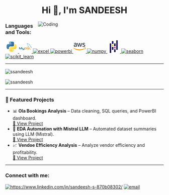 <h1 align="center">Hi 👋, I'm SANDEESH</h1>

<img align="right" alt="Coding" width="400" src="https://imarticus.org/blog/wp-content/uploads/2020/05/de.gif">

<!--<p align="left"> <img src="https://komarev.com/ghpvc/?username=ssandeesh&label=Profile%20views&color=0e75b6&style=flat" alt="ssandeesh" /> </p>-->

<h3 align="left">Languages and Tools:</h3>
<p align="left">

  <!-- Python -->
  <a href="https://www.python.org" target="_blank" rel="noreferrer">
    <img src="https://raw.githubusercontent.com/devicons/devicon/master/icons/python/python-original.svg" alt="python" width="40" height="40"/>
  </a>

  <!-- MySQL -->
  <a href="https://www.mysql.com/" target="_blank" rel="noreferrer">
    <img src="https://raw.githubusercontent.com/devicons/devicon/master/icons/mysql/mysql-original-wordmark.svg" alt="mysql" width="40" height="40"/>
  </a>

  <!-- Excel -->
  <a href="https://www.microsoft.com/en-us/microsoft-365/excel" target="_blank" rel="noreferrer">
    <img src="https://img.icons8.com/color/48/000000/microsoft-excel-2019--v1.png" alt="excel" width="40" height="40"/>
  </a>

  <!-- Power BI -->
  <a href="https://powerbi.microsoft.com/" target="_blank" rel="noreferrer">
    <img src="https://upload.wikimedia.org/wikipedia/commons/c/cf/New_Power_BI_Logo.svg" alt="powerbi" width="40" height="40"/>
  </a>

  <!-- AWS -->
  <a href="https://aws.amazon.com" target="_blank" rel="noreferrer">
    <img src="https://raw.githubusercontent.com/devicons/devicon/master/icons/amazonwebservices/amazonwebservices-original-wordmark.svg" alt="aws" width="40" height="40"/>
  </a>

  <!-- NumPy -->
  <a href="https://numpy.org/" target="_blank" rel="noreferrer">
    <img src="https://upload.wikimedia.org/wikipedia/commons/1/1a/NumPy_logo.svg" alt="numpy" width="40" height="40"/>
  </a>

  <!-- Pandas -->
  <a href="https://pandas.pydata.org/" target="_blank" rel="noreferrer">
    <img src="https://raw.githubusercontent.com/devicons/devicon/master/icons/pandas/pandas-original.svg" alt="pandas" width="40" height="40"/>
  </a>

  <!-- Seaborn -->
  <a href="https://seaborn.pydata.org/" target="_blank" rel="noreferrer">
    <img src="https://seaborn.pydata.org/_images/logo-mark-lightbg.svg" alt="seaborn" width="40" height="40"/>
  </a>

  <!-- Scikit-learn -->
  <a href="https://scikit-learn.org/" target="_blank" rel="noreferrer">
    <img src="https://upload.wikimedia.org/wikipedia/commons/0/05/Scikit_learn_logo_small.svg" alt="scikit_learn" width="40" height="40"/>
  </a>

</p>

---

<p><img align="center" src="https://github-readme-stats.vercel.app/api/top-langs?username=ssandeesh&show_icons=true&locale=en&layout=compact" alt="ssandeesh" /></p>

<p><img align="center" src="https://github-readme-streak-stats.herokuapp.com/?user=ssandeesh&" alt="ssandeesh" /></p>

---

### 📂 Featured Projects  
- 📊 **Ola Bookings Analysis** – Data cleaning, SQL queries, and PowerBI dashboard.  
  [🔗 View Project](https://github.com/SSandeesh/ola-bookings-analysis-sql-excel-powerbi)  
- 🤖 **EDA Automation with Mistral LLM** – Automated dataset summaries using LLM (Mistral).  
  [🔗 View Project](https://github.com/SSandeesh/EDA-Automation-with-Mistral-LLM)  
- 📈 **Vendoe Efficiency Analysis** – Analyze vendor efficiency and profitability.  
  [🔗 View Project](https://github.com/SSandeesh/vendor-efficiency-analysis-python-sql-powerbi)  

---

<h3 align="left">Connect with me:</h3>
<p align="left">
<a href="https://linkedin.com/in/https://www.linkedin.com/in/sandeesh-s-870b08302/" target="blank"><img align="center" src="https://raw.githubusercontent.com/rahuldkjain/github-profile-readme-generator/master/src/images/icons/Social/linked-in-alt.svg" alt="https://www.linkedin.com/in/sandeesh-s-870b08302/" height="30" width="40" /></a>
<a href="mailto:sandeesh120@gmail.com" target="blank"><img align="center" src="https://images.icon-icons.com/1826/PNG/512/4202011emailgmaillogomailsocialsocialmedia-115677_115624.png" alt="email" height="30" width="40" />
</a>
</p>
